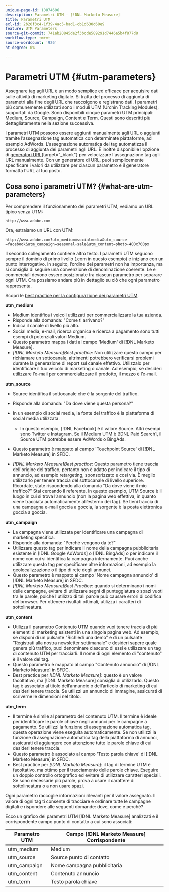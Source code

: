 ```yaml
---
unique-page-id: 18874606
description: Parametri UTM - [!DNL Marketo Measure]
title: Parametri UTM
exl-id: 2b20f3c4-1f39-4ac5-bad1-cb1d630d60e9
feature: UTM Parameters
source-git-commit: 741ab20845de2f3bcde589291d7446a5b4f877d8
workflow-type: tm+mt
source-wordcount: '926'
ht-degree: 0%

---
```


# Parametri UTM {#utm-parameters}

Assegnare tag agli URL è un modo semplice ed efficace per acquisire dati sulle attività di marketing digitale. Si tratta del processo di aggiunta di parametri alla fine degli URL che raccolgono e registrano dati. I parametri più comunemente utilizzati sono i moduli UTM (Urchin Tracking Modules), supportati da Google. Sono disponibili cinque parametri UTM principali: Medium, Source, Campaign, Content e Term. Questi sono descritti più dettagliatamente nella sezione successiva.

I parametri UTM possono essere aggiunti manualmente agli URL o aggiunti tramite l’assegnazione tag automatica con determinate piattaforme, ad esempio AdWords. L’assegnazione automatica dei tag automatizza il processo di aggiunta dei parametri agli URL. È inoltre disponibile l&#39;opzione di [generatori URL](https://ga-dev-tools.web.app/campaign-url-builder/){target="_blank"} per velocizzare l&#39;assegnazione tag agli URL manualmente. Con un generatore di URL, puoi semplicemente specificare i valori da utilizzare per ciascun parametro e il generatore formatta l’URL al tuo posto.

## Cosa sono i parametri UTM? {#what-are-utm-parameters}

Per comprendere il funzionamento dei parametri UTM, vediamo un URL tipico senza UTM:

`http://www.adobe.com`

Ora, estraiamo un URL con UTM:

`http://www.adobe.com?utm_medium=socialmedia&utm_source =facebook&utm_campaign=seasonal-sale&utm_content=photo-400x700px`

Il secondo collegamento contiene altro testo. I parametri UTM seguono sempre il dominio di primo livello (.com in questo esempio) e iniziano con un punto interrogativo. In seguito, l’ordine dei parametri non ha importanza, ma si consiglia di seguire una convenzione di denominazione coerente. Le e commerciali devono essere posizionate tra ciascun parametro per separare ogni UTM. Ora possiamo andare più in dettaglio su ciò che ogni parametro rappresenta.

Scopri le [best practice per la configurazione dei parametri UTM](/help/channel-tracking-and-setup/online-channels/best-practices-for-setting-up-utm-parameters.md).

**utm_medium**

* Medium identifica i veicoli utilizzati per commercializzare la tua azienda.
* Risponde alla domanda: &quot;Come ti arrivano?&quot;
* Indica il canale di livello più alto.
* Social media, e-mail, ricerca organica e ricerca a pagamento sono tutti esempi di potenziali valori Medium.
* Questo parametro mappa i dati al campo &#39;Medium&#39; di [!DNL Marketo Measure].
* _[!DNL Marketo Measure]Best practice:_ Non utilizzare questo campo per richiamare un sottocanale, altrimenti potrebbero verificarsi problemi durante la generazione di report sul canale effettivo. Utilizzalo per identificare il tuo veicolo di marketing o canale. Ad esempio, se desideri utilizzare l’e-mail per commercializzare il prodotto, il mezzo è l’e-mail.

**utm_source**

* Source identifica il sottocanale che è la sorgente del traffico.
* Risponde alla domanda: &quot;Da dove viene questa persona?&quot;
* In un esempio di social media, la fonte del traffico è la piattaforma di social media utilizzata.
   * In questo esempio, [!DNL Facebook] è il valore Source. Altri esempi sono Twitter e Instagram. Se il Medium UTM è [!DNL Paid Search], il Source UTM potrebbe essere AdWords o BingAds.

* Questo parametro è mappato al campo &#39;Touchpoint Source&#39; di [!DNL Marketo Measure] in SFDC.
* _[!DNL Marketo Measure]Best practice:_ Questo parametro tiene traccia dell&#39;origine del traffico, pertanto non è adatto per indicare il tipo di annuncio, ad esempio retargeting, sponsorizzato e così via. È meglio utilizzarlo per tenere traccia del sottocanale di livello superiore. Ricordate, state rispondendo alla domanda &quot;Da dove viene il mio traffico?&quot; Stai cercando il referente. In questo esempio, UTM Source è il luogo in cui si trova l’annuncio (non la pagina web effettiva, in quanto viene tracciata automaticamente all’esterno dei tag). Se tieni traccia di una campagna e-mail goccia a goccia, la sorgente è la posta elettronica goccia a goccia.

**utm_campaign**

* La campagna viene utilizzata per identificare una campagna di marketing specifica.
* Risponde alla domanda: &quot;Perché vengono da te?&quot;
* Utilizzare questo tag per indicare il nome della campagna pubblicitaria esistente in [!DNL Google AdWords] o [!DNL BingAds] o per indicare il nome con cui si identifica la campagna internamente. Puoi anche utilizzare questo tag per specificare altre informazioni, ad esempio la geolocalizzazione o il tipo di rete degli annunci.
* Questo parametro è mappato al campo &#39;Nome campagna annuncio&#39; di [!DNL Marketo Measure] in SFDC.
* _[!DNL Marketo Measure]Best Practice_: quando si determinano i nomi delle campagne, evitare di utilizzare segni di punteggiatura o spazi vuoti tra le parole, poiché l&#39;utilizzo di tali parole può causare errori di codifica del browser. Per ottenere risultati ottimali, utilizza i caratteri di sottolineatura.

**utm_content**

* Utilizza il parametro Contenuto UTM quando vuoi tenere traccia di più elementi di marketing esistenti in una singola pagina web. Ad esempio, se disponi di un pulsante &quot;Richiedi una demo&quot; e di un pulsante &quot;Registrati alla nostra newsletter settimanale&quot; e desideri sapere quale genera più traffico, puoi denominare ciascuno di essi e utilizzare un tag di contenuto UTM per tracciarli. Il nome di ogni elemento di &quot;contenuto&quot; è il valore del tag.
* Questo parametro è mappato al campo &quot;Contenuto annuncio&quot; di [!DNL Marketo Measure] in SFDC.
* Best practice per _[!DNL Marketo Measure]_: questo è un valore facoltativo, ma [!DNL Marketo Measure] consiglia di utilizzarlo. Questo tag è associato al titolo dell’annuncio o dell’articolo di marketing di cui desideri tenere traccia. Se utilizzi un annuncio di immagine, assicurati di scriverne le dimensioni nel titolo.

**utm_term**

* Il termine è simile al parametro del contenuto UTM. Il termine è ideale per identificare le parole chiave negli annunci per le campagne a pagamento. Se utilizzi la funzione di assegnazione automatica tag, questa operazione viene eseguita automaticamente. Se non utilizzi la funzione di assegnazione automatica tag della piattaforma di annunci, assicurati di aggiungere con attenzione tutte le parole chiave di cui desideri tenere traccia.
* Questo parametro è associato al campo &#39;Testo parola chiave&#39; di [!DNL Marketo Measure] in SFDC.
* Best practice per _[!DNL Marketo Measure]_: il tag di termine UTM è facoltativo, ma ottimo per il tracciamento delle parole chiave. Eseguire un doppio controllo ortografico ed evitare di utilizzare caratteri speciali. Se sono necessarie più parole, prova a usare il carattere di sottolineatura o a non usare spazi.

Ogni parametro raccoglie informazioni rilevanti per il valore assegnato. Il valore di ogni tag ti consente di tracciare e ordinare tutte le campagne digitali e rispondere alle seguenti domande: dove, come e perché?

Ecco un grafico dei parametri UTM [!DNL Marketo Measure] analizzati e il corrispondente campo punto di contatto a cui sono associati:

| **Parametro UTM** | **Campo [!DNL Marketo Measure] Corrispondente** |
|---|---|
| utm_medium | Medium |
| utm_source | Source punto di contatto |
| utm_campaign | Nome campagna pubblicitaria |
| utm_content | Contenuto annuncio |
| utm_term | Testo parola chiave |
